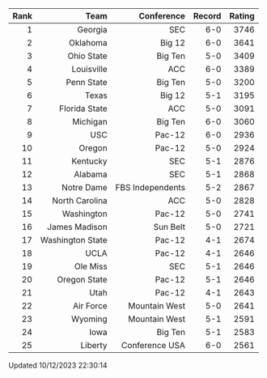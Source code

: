 | Rank  | Team                 | Conference           | Record   | Rating |
| ---:  | ---:                 | ---:                 | ---:     | ---:   |
| 1     | Georgia              | SEC                  | 6-0      | 3746   |
| 2     | Oklahoma             | Big 12               | 6-0      | 3641   |
| 3     | Ohio State           | Big Ten              | 5-0      | 3409   |
| 4     | Louisville           | ACC                  | 6-0      | 3389   |
| 5     | Penn State           | Big Ten              | 5-0      | 3200   |
| 6     | Texas                | Big 12               | 5-1      | 3195   |
| 7     | Florida State        | ACC                  | 5-0      | 3091   |
| 8     | Michigan             | Big Ten              | 6-0      | 3060   |
| 9     | USC                  | Pac-12               | 6-0      | 2936   |
| 10    | Oregon               | Pac-12               | 5-0      | 2924   |
| 11    | Kentucky             | SEC                  | 5-1      | 2876   |
| 12    | Alabama              | SEC                  | 5-1      | 2868   |
| 13    | Notre Dame           | FBS Independents     | 5-2      | 2867   |
| 14    | North Carolina       | ACC                  | 5-0      | 2828   |
| 15    | Washington           | Pac-12               | 5-0      | 2741   |
| 16    | James Madison        | Sun Belt             | 5-0      | 2721   |
| 17    | Washington State     | Pac-12               | 4-1      | 2674   |
| 18    | UCLA                 | Pac-12               | 4-1      | 2646   |
| 19    | Ole Miss             | SEC                  | 5-1      | 2646   |
| 20    | Oregon State         | Pac-12               | 5-1      | 2646   |
| 21    | Utah                 | Pac-12               | 4-1      | 2643   |
| 22    | Air Force            | Mountain West        | 5-0      | 2641   |
| 23    | Wyoming              | Mountain West        | 5-1      | 2591   |
| 24    | Iowa                 | Big Ten              | 5-1      | 2583   |
| 25    | Liberty              | Conference USA       | 6-0      | 2561   |

Updated 10/12/2023 22:30:14

